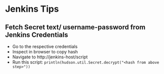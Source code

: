 # Jenkins Tips

## Fetch Secret text/ username-password from Jenkins Credentials
- Go to the respective credentials
- Inspect in browser to copy hash
- Navigate to http://jenkins-host/script
- Run this script: `println(hudson.util.Secret.decrypt("<hash from above step>"))`
